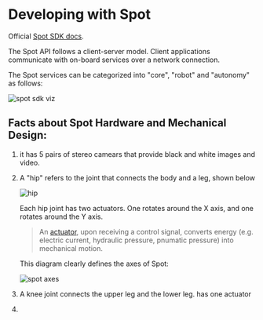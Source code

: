 # Developing with Spot

Official [Spot SDK docs](https://dev.bostondynamics.com/).

The Spot API follows a client-server model. Client applications
communicate with on-board services over a network connection.

The Spot services can be categorized into "core", "robot" and "autonomy" as follows:

![spot sdk viz](https://d33wubrfki0l68.cloudfront.net/f34bcc5ff400782c699351096b289ed9f943164a/32716/_images/api_top_level.png)

## Facts about Spot Hardware and Mechanical Design:

1. it has 5 pairs of stereo camears that provide black and white images and video.

2. A "hip" refers to the joint that connects the body and a leg, shown below

   ![hip](https://i.imgur.com/pyMhUtQ.png)

   Each hip joint has two actuators. One rotates around the X axis, and one rotates around the Y axis.

   >An [actuator](https://en.wikipedia.org/wiki/Actuator), upon receiving a control signal, converts energy (e.g. electric current, hydraulic pressure, pnumatic pressure) into mechanical motion.

    This diagram clearly defines the axes of Spot:

    ![spot axes](https://d33wubrfki0l68.cloudfront.net/dd322f87de0e52e2cf381e96d4392b135b6dca61/8fd3c/_images/spotframes.png)


3. A knee joint connects the upper leg and the lower leg. has one actuator

4.
